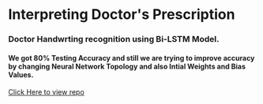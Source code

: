 # Interpreting Doctor's Prescription

### Doctor Handwrting recognition using Bi-LSTM Model.

#### We got 80% Testing Accuracy and still we are trying to improve accuracy by changing Neural Network Topology and also Intial Weights and Bias Values.

[Click Here to view repo](https://github.com/ajaykumarvarma/Doctor-Handwriting-Recognition)
